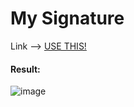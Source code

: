 # My Signature
Link --> [USE THIS!]([https://github.com/CGGonGitHub/FlipperStuff/blob/main/BadUSB/FUCK%20YOU%20PENIS!/file.txt](https://github.com/CGGonGitHub/FlipperStuff/blob/main/BadUSB/Signature/file.txt))
#### Result:
![image](https://github.com/CGGonGitHub/FlipperStuff/assets/88776295/d0765d56-c06a-4bbb-9d43-d79ddc5c6544)
